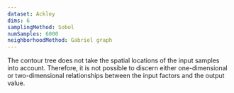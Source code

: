 ```yaml
---
dataset: Ackley
dims: 6
samplingMethod: Sobol
numSamples: 6000
neighborhoodMethod: Gabriel graph
---
```


The contour tree does not take the spatial locations of the input 
samples into account. Therefore, it is not possible to discern either
one-dimensional or two-dimensional relationships between the input
factors and the output value.


